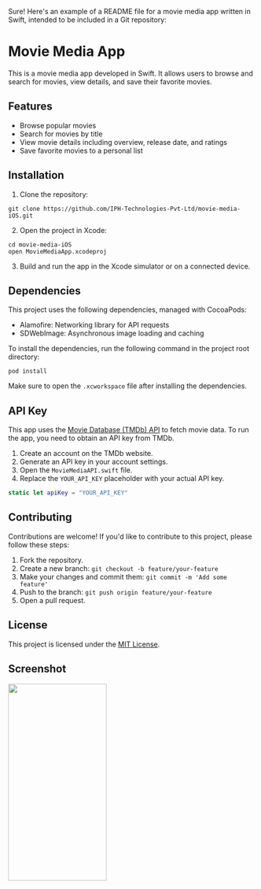 Sure! Here's an example of a README file for a movie media app written in Swift, intended to be included in a Git repository:

# Movie Media App

This is a movie media app developed in Swift. It allows users to browse and search for movies, view details, and save their favorite movies.

## Features

- Browse popular movies
- Search for movies by title
- View movie details including overview, release date, and ratings
- Save favorite movies to a personal list


## Installation

1. Clone the repository:

```
git clone https://github.com/IPH-Technologies-Pvt-Ltd/movie-media-iOS.git
```

2. Open the project in Xcode:

```
cd movie-media-iOS
open MovieMediaApp.xcodeproj
```

3. Build and run the app in the Xcode simulator or on a connected device.

## Dependencies

This project uses the following dependencies, managed with CocoaPods:

- Alamofire: Networking library for API requests
- SDWebImage: Asynchronous image loading and caching

To install the dependencies, run the following command in the project root directory:

```
pod install
```

Make sure to open the `.xcworkspace` file after installing the dependencies.

## API Key

This app uses the [Movie Database (TMDb) API](https://www.themoviedb.org/documentation/api) to fetch movie data. To run the app, you need to obtain an API key from TMDb.

1. Create an account on the TMDb website.
2. Generate an API key in your account settings.
3. Open the `MovieMediaAPI.swift` file.
4. Replace the `YOUR_API_KEY` placeholder with your actual API key.

```swift
static let apiKey = "YOUR_API_KEY"
```

## Contributing

Contributions are welcome! If you'd like to contribute to this project, please follow these steps:

1. Fork the repository.
2. Create a new branch: `git checkout -b feature/your-feature`
3. Make your changes and commit them: `git commit -m 'Add some feature'`
4. Push to the branch: `git push origin feature/your-feature`
5. Open a pull request.

## License

This project is licensed under the [MIT License](LICENSE).

## Screenshot
<img src="https://github.com/IPH-Technologies-Pvt-Ltd/MovieMedia-App-iOS/assets/124572978/1441980d-e1da-402f-b85f-75ab468e7d4d
" 
     width="200" 
     height="400"/>
